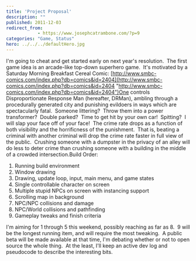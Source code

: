 ```yaml
---
title: 'Project Proposal'
description: ""
published: 2011-12-03
redirect_from: 
            - https://www.josephcatrambone.com/?p=9
categories: "Game, Status"
hero: ../../../defaultHero.jpg
---
```

I'm going to cheat and get started early on next year's resolution.  The first game idea is an arcade-like top-down superhero game.  It's motivated by a Saturday Morning Breakfast Cereal Comic: [http://www.smbc-comics.com/index.php?db=comics&id=2404](http://www.smbc-comics.com/index.php?db=comics&id=2404 "http://www.smbc-comics.com/index.php?db=comics&id=2404")One controls Disproportionate Response Man (hereafter, DRMan), ambling through a procedurally generated city and punishing evildoers in ways which are spectacularly fatal.  Someone littering?  Throw them into a power transformer?  Double parked?  Time to get hit by your own car!  Spitting?  I will slap your face off of your face!  The crime rate drops as a function of both visibility and the horrificness of the punishment.  That is, beating a criminal with another criminal will drop the crime rate faster in full view of the public.  Crushing someone with a dumpster in the privacy of an alley will do less to deter crime than crushing someone with a building in the middle of a crowded intersection.Build Order:

1. Running build environment
2. Window drawing
3. Drawing, update loop, input, main menu, and game states
4. Single controllable character on screen
5. Multiple stupid NPCs on screen with instancing support
6. Scrolling map in background
7. NPC/NPC collisions and damage
8. NPC/World collisions and pathfinding
9. Gameplay tweaks and finish criteria

I'm aiming for 1 through 5 this weekend, possibly reaching as far as 8.  9 will be the longest running item, and will require the most tweaking.  A public beta will be made available at that time, I'm debating whether or not to open source the whole thing.  At the least, I'll keep an active dev log and pseudocode to describe the interesting bits.
